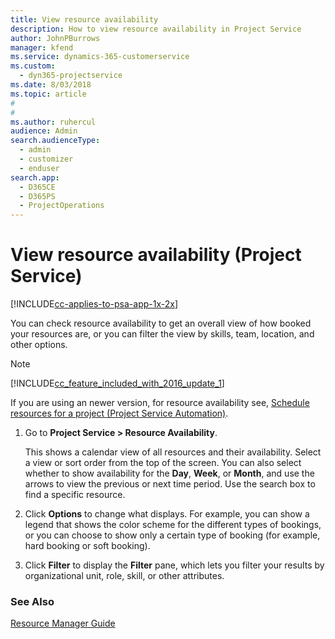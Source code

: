 ```yaml
---
title: View resource availability
description: How to view resource availability in Project Service
author: JohnPBurrows
manager: kfend
ms.service: dynamics-365-customerservice
ms.custom: 
  - dyn365-projectservice
ms.date: 8/03/2018
ms.topic: article
#
#
ms.author: ruhercul
audience: Admin
search.audienceType: 
  - admin
  - customizer
  - enduser
search.app: 
  - D365CE
  - D365PS
  - ProjectOperations
---
```

# View resource availability (Project Service)

[!INCLUDE[cc-applies-to-psa-app-1x-2x](../includes/cc-applies-to-psa-app-1x-2x.md)]

You can check resource availability to get an overall view of how booked your resources are, or you can filter the view by skills, team, location, and other options.  
  
> [!NOTE]
> [!INCLUDE[cc_feature_included_with_2016_update_1](../includes/cc-feature-included-with-2016-update-1.md)]  
> 
>  If you are using an newer version, for resource availability see, [Schedule resources for a project (Project Service Automation)](../psa/schedule-resources-project.md).  

1. Go to **Project Service > Resource Availability**.  

    This shows a calendar view of all resources and their availability. Select a view or sort order from the top of the screen. You can also select whether to show availability for the **Day**, **Week**, or **Month**, and use the arrows to view the previous or next time period. Use the search box to find a specific resource.  

2. Click **Options** to change what displays. For example, you can show a legend that shows the color scheme for the different types of bookings, or you can choose to show only a certain type of booking (for example, hard booking or soft booking).  

3. Click **Filter** to display the **Filter** pane, which lets you filter your results by organizational unit, role, skill, or other attributes.  

### See Also  
 [Resource Manager Guide](../psa/resource-manager-guide.md)
